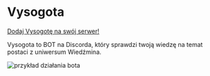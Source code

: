 # Vysogota

[Dodaj Vysogotę na swój serwer!](https://discord.com/api/oauth2/authorize?client_id=778688252638265365&permissions=68608&scope=bot)

Vysogota to BOT na Discorda, który sprawdzi twoją wiedzę na temat postaci z uniwersum Wiedźmina.

![przykład działania bota](https://i.imgur.com/yxh2DsA.gif)
